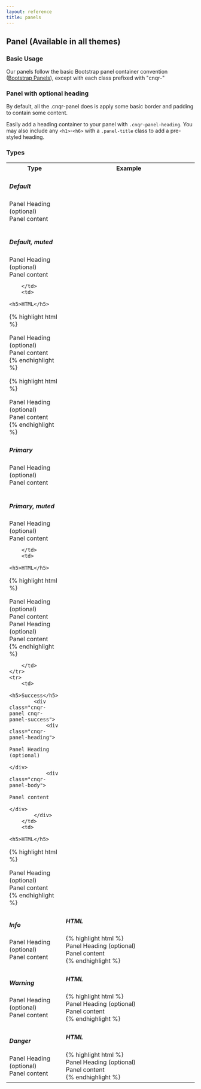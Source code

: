 ```yaml
---
layout: reference
title: panels
---
```


## Panel (Available in all themes) ##

### Basic Usage ###

Our panels follow the basic Bootstrap panel container convention (<a href="http://getbootstrap.com/components/#panels">Bootstrap Panels</a>), except with each class prefixed with "cnqr-"

### Panel with optional heading ###

By default, all the .cnqr-panel does is apply some basic border and padding to contain some content.

Easily add a heading container to your panel with <code>.cnqr-panel-heading</code>. You may also include any <code>&lt;h1&gt;</code>-<code>&lt;h6&gt;</code> with a <code>.panel-title</code> class to add a pre-styled heading.

### Types ###
<table class="reporttable">
	<tr>
		<th style="width:30%">Type</th>
		<th style="width:70%">Example</th>
	</tr>
	<tr>
		<td>
			<h5>Default</h5>
			<div class="cnqr-panel cnqr-panel-default">
				<div class="cnqr-panel-heading">
					Panel Heading (optional)
				</div>
				<div class="cnqr-panel-body">
					Panel content
				</div>
			</div>
			<br/>
			<h5>Default, muted</h5>
			<div class="cnqr-panel cnqr-panel-default cnqr-muted">
				<div class="cnqr-panel-heading">
					Panel Heading (optional)
				</div>
				<div class="cnqr-panel-body">
					Panel content
				</div>
			</div>

		</td>
		<td>
			<h5>HTML</h5>
{% highlight html %}
<div class="cnqr-panel cnqr-panel-default">
	<div class="cnqr-panel-heading">
		Panel Heading (optional)
	</div>
	<div class="cnqr-panel-body">
		Panel content
	</div>
</div>					
{% endhighlight %}

{% highlight html %}
<div class="cnqr-panel cnqr-panel-default cnqr-muted">
	<div class="cnqr-panel-heading">
		Panel Heading (optional)
	</div>
	<div class="cnqr-panel-body">
		Panel content
	</div>
</div>					
{% endhighlight %}
		</td>
	</tr>
	<tr>
		<td>
			<h5>Primary</h5>
			<div class="cnqr-panel cnqr-panel-primary">
				<div class="cnqr-panel-heading">
					Panel Heading (optional)
				</div>
				<div class="cnqr-panel-body">
					Panel content
				</div>
			</div>
			<br/>
			<h5>Primary, muted</h5>
			<div class="cnqr-panel cnqr-panel-primary cnqr-muted">
				<div class="cnqr-panel-heading">
					Panel Heading (optional)
				</div>
				<div class="cnqr-panel-body">
					Panel content
				</div>
			</div>

		</td>
		<td>
			<h5>HTML</h5>
{% highlight html %}
<div class="cnqr-panel cnqr-panel-primary">
	<div class="cnqr-panel-heading">
		Panel Heading (optional)
	</div>
	<div class="cnqr-panel-body">
		Panel content
	</div>
</div>

<div class="cnqr-panel cnqr-panel-primary cnqr-muted">
	<div class="cnqr-panel-heading">
		Panel Heading (optional)
	</div>
	<div class="cnqr-panel-body">
		Panel content
	</div>
</div>				
{% endhighlight %}

		</td>
	</tr>
	<tr>
		<td>
			<h5>Success</h5>
			<div class="cnqr-panel cnqr-panel-success">
				<div class="cnqr-panel-heading">
					Panel Heading (optional)
				</div>
				<div class="cnqr-panel-body">
					Panel content
				</div>
			</div>
		</td>
		<td>
			<h5>HTML</h5>
{% highlight html %}
<div class="cnqr-panel cnqr-panel-success">
	<div class="cnqr-panel-heading">
		Panel Heading (optional)
	</div>
	<div class="cnqr-panel-body">
		Panel content
	</div>
</div>			
{% endhighlight %}
		</td>
	</tr>
	<tr>
		<td>
			<h5>Info</h5>
			<div class="cnqr-panel cnqr-panel-info">
				<div class="cnqr-panel-heading">
					Panel Heading (optional)
				</div>
				<div class="cnqr-panel-body">
					Panel content
				</div>
			</div>
		</td>
		<td>
			<h5>HTML</h5>
{% highlight html %}
<div class="cnqr-panel cnqr-panel-info">
	<div class="cnqr-panel-heading">
		Panel Heading (optional)
	</div>
	<div class="cnqr-panel-body">
		Panel content
	</div>
</div>		
{% endhighlight %}
		</td>
	</tr>
	<tr>
		<td>
			<h5>Warning</h5>
			<div class="cnqr-panel cnqr-panel-warning">
				<div class="cnqr-panel-heading">
					Panel Heading (optional)
				</div>
				<div class="cnqr-panel-body">
					Panel content
				</div>
			</div>
		</td>
		<td>
			<h5>HTML</h5>
{% highlight html %}
<div class="cnqr-panel cnqr-panel-warning">
	<div class="cnqr-panel-heading">
		Panel Heading (optional)
	</div>
	<div class="cnqr-panel-body">
		Panel content
	</div>
</div>		
{% endhighlight %}
		</td>
	</tr>
	<tr>
		<td>
			<h5>Danger</h5>
			<div class="cnqr-panel cnqr-panel-danger">
				<div class="cnqr-panel-heading">
					Panel Heading (optional)
				</div>
				<div class="cnqr-panel-body">
					Panel content
				</div>
			</div>
		</td>
		<td>
			<h5>HTML</h5>
{% highlight html %}
<div class="cnqr-panel cnqr-panel-danger">
	<div class="cnqr-panel-heading">
		Panel Heading (optional)
	</div>
	<div class="cnqr-panel-body">
		Panel content
	</div>
</div>		
{% endhighlight %}
		</td>
	</tr>
</table>
